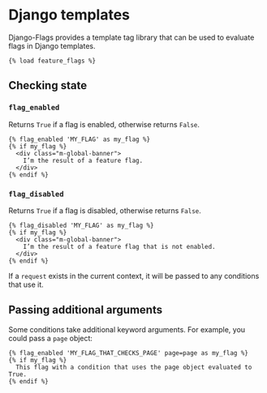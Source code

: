 # Django templates

Django-Flags provides a template tag library that can be used to evaluate flags in Django templates.

```django
{% load feature_flags %}
```

## Checking state

### `flag_enabled`

Returns `True` if a flag is enabled, otherwise returns `False`.

```django
{% flag_enabled 'MY_FLAG' as my_flag %}
{% if my_flag %}
  <div class="m-global-banner">
    I’m the result of a feature flag.   
  </div>
{% endif %}
```

### `flag_disabled`

Returns `True` if a flag is disabled, otherwise returns `False`.

```django
{% flag_disabled 'MY_FLAG' as my_flag %}
{% if my_flag %}
  <div class="m-global-banner">
    I’m the result of a feature flag that is not enabled.
  </div>
{% endif %}
```

If a `request` exists in the current context,
it will be passed to any conditions that use it.


## Passing additional arguments

Some conditions take additional keyword arguments.
For example, you could pass a `page` object:

```django
{% flag_enabled 'MY_FLAG_THAT_CHECKS_PAGE' page=page as my_flag %}
{% if my_flag %}
  This flag with a condition that uses the page object evaluated to True.
{% endif %}
```
